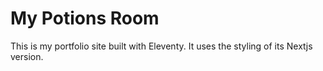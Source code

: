 # My Potions Room

This is my portfolio site built with Eleventy. It uses the styling of its Nextjs version.
